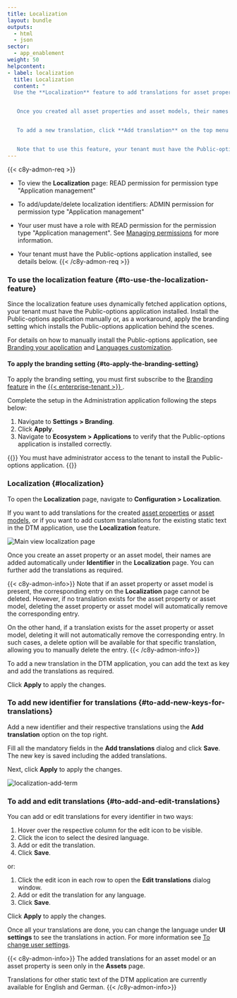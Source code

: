 ```yaml
---
title: Localization
layout: bundle
outputs:
  - html
  - json
sector:
  - app_enablement
weight: 50
helpcontent:
- label: localization
  title: Localization
  content: "
  Use the **Localization** feature to add translations for asset properties or asset models, as well as to add custom translations for the existing static text in the DTM application.


   Once you created all asset properties and asset models, their names are added under **Identifier** in the **Localization** page. You can add further translations as required.  


   To add a new translation, click **Add translation** on the top menu bar. In the resulting dialog box, add the name of the key, followed by the translation in the respective field.


   Note that to use this feature, your tenant must have the Public-options application installed."
---
```


{{< c8y-admon-req >}}
* To view the **Localization** page: READ permission for permission type "Application management"

* To add/update/delete localization identifiers: ADMIN permission for permission type "Application management"

* Your user must have a role with READ permission for the permission type "Application management". See [Managing permissions](/standard-tenant/managing-permissions/) for more information.

* Your tenant must have the Public-options application installed, see details below.
{{< /c8y-admon-req >}}

### To use the localization feature {#to-use-the-localization-feature}
Since the localization feature uses dynamically fetched application options, your tenant must have the Public-options application installed. Install the Public-options application manually or, as a workaround, apply the branding setting which installs the Public-options application behind the scenes.

For details on how to manually install the Public-options application, see [Branding your application](/web/application-configuration/#branding-your-application) and [Languages customization](/web/application-configuration/#languages-customization).

#### To apply the branding setting {#to-apply-the-branding-setting}
To apply the branding setting, you must first subscribe to the [Branding feature](/enterprise-tenant/customization/#branding) in the [{{< enterprise-tenant >}} ](/enterprise-tenant/enterprise-tenant-introduction/).

Complete the setup in the Administration application following the steps below:

1. Navigate to **Settings > Branding**.
2. Click **Apply**.
3. Navigate to **Ecosystem > Applications** to verify that the Public-options application is installed correctly.

{{<c8y-admon-info>}}
You must have administrator access to the tenant to install the Public-options application.
{{</c8y-admon-info>}}

### Localization {#localization}

To open the **Localization** page, navigate to **Configuration > Localization**.

If you want to add translations for the created [asset properties](/dtm/asset-types/#property-library) or [asset models](/dtm/asset-types/#asset-models), or if you want to add custom translations for the existing static text in the DTM application, use the **Localization** feature.

![Main view localization page](/images/dtm/localization/dtm-localization-main-page.png)

Once you create an asset property or an asset model, their names are added automatically under **Identifier** in the **Localization** page. You can further add the translations as required.

{{< c8y-admon-info>}}
Note that if an asset property or asset model is present, the corresponding entry on the **Localization** page cannot be deleted. However, if no translation exists for the asset property or asset model, deleting the asset property or asset model will automatically remove the corresponding entry.

On the other hand, if a translation exists for the asset property or asset model, deleting it will not automatically remove the corresponding entry. In such cases, a delete option will be available for that specific translation, allowing you to manually delete the entry.
{{< /c8y-admon-info>}}

To add a new translation in the DTM application, you can add the text as key and add the translations as required.

Click **Apply** to apply the changes.

### To add new identifier for translations {#to-add-new-keys-for-translations}

Add a new identifier and their respective translations using the **Add translation** option on the top right.

Fill all the mandatory fields in the **Add translations** dialog and click **Save**. The new key is saved including the added translations.

Next, click **Apply** to apply the changes.


![localization-add-term](/images/dtm/localization/dtm-localization-add-term.png)

### To add and edit translations {#to-add-and-edit-translations}

 You can add or edit translations for every identifier in two ways:

1. Hover over the respective column for the edit icon <i class="dlt-c8y-icon-edit1 text-primary icon-20"></i> to be visible.
2. Click the icon to select the desired language.
3. Add or edit the translation.
4. Click **Save**.

or:

1. Click the edit icon <i class="dlt-c8y-icon-edit1 text-primary icon-20"></i> in each row to open the **Edit translations** dialog window.
2. Add or edit the translation for any language.
3. Click **Save**.

Click **Apply** to apply the changes.

Once all your translations are done, you can change the language under **UI settings** to see the translations in action. For more information see [To change user settings](/get-familiar-with-the-ui/user-settings/#to-change-user-settings).


{{< c8y-admon-info>}}
The added translations for an asset model or an asset property is seen only in the **Assets** page.

Translations for other static text of the DTM application are currently available for English and German.
{{< /c8y-admon-info>}}
